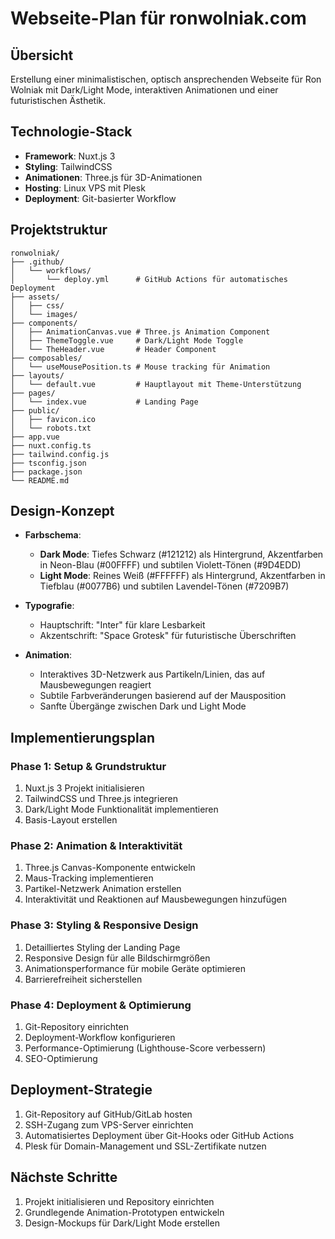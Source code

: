 # Webseite-Plan für ronwolniak.com

## Übersicht
Erstellung einer minimalistischen, optisch ansprechenden Webseite für Ron Wolniak mit Dark/Light Mode, interaktiven Animationen und einer futuristischen Ästhetik.

## Technologie-Stack
- **Framework**: Nuxt.js 3
- **Styling**: TailwindCSS
- **Animationen**: Three.js für 3D-Animationen
- **Hosting**: Linux VPS mit Plesk
- **Deployment**: Git-basierter Workflow

## Projektstruktur
```
ronwolniak/
├── .github/
│   └── workflows/
│       └── deploy.yml      # GitHub Actions für automatisches Deployment
├── assets/
│   ├── css/
│   └── images/
├── components/
│   ├── AnimationCanvas.vue # Three.js Animation Component
│   ├── ThemeToggle.vue     # Dark/Light Mode Toggle
│   └── TheHeader.vue       # Header Component
├── composables/
│   └── useMousePosition.ts # Mouse tracking für Animation
├── layouts/
│   └── default.vue         # Hauptlayout mit Theme-Unterstützung
├── pages/
│   └── index.vue           # Landing Page
├── public/
│   ├── favicon.ico
│   └── robots.txt
├── app.vue
├── nuxt.config.ts
├── tailwind.config.js
├── tsconfig.json
├── package.json
└── README.md
```

## Design-Konzept
- **Farbschema**:
  - **Dark Mode**: Tiefes Schwarz (#121212) als Hintergrund, Akzentfarben in Neon-Blau (#00FFFF) und subtilen Violett-Tönen (#9D4EDD)
  - **Light Mode**: Reines Weiß (#FFFFFF) als Hintergrund, Akzentfarben in Tiefblau (#0077B6) und subtilen Lavendel-Tönen (#7209B7)

- **Typografie**:
  - Hauptschrift: "Inter" für klare Lesbarkeit
  - Akzentschrift: "Space Grotesk" für futuristische Überschriften

- **Animation**:
  - Interaktives 3D-Netzwerk aus Partikeln/Linien, das auf Mausbewegungen reagiert
  - Subtile Farbveränderungen basierend auf der Mausposition
  - Sanfte Übergänge zwischen Dark und Light Mode

## Implementierungsplan

### Phase 1: Setup & Grundstruktur
1. Nuxt.js 3 Projekt initialisieren
2. TailwindCSS und Three.js integrieren
3. Dark/Light Mode Funktionalität implementieren
4. Basis-Layout erstellen

### Phase 2: Animation & Interaktivität
1. Three.js Canvas-Komponente entwickeln
2. Maus-Tracking implementieren
3. Partikel-Netzwerk Animation erstellen
4. Interaktivität und Reaktionen auf Mausbewegungen hinzufügen

### Phase 3: Styling & Responsive Design
1. Detailliertes Styling der Landing Page
2. Responsive Design für alle Bildschirmgrößen
3. Animationsperformance für mobile Geräte optimieren
4. Barrierefreiheit sicherstellen

### Phase 4: Deployment & Optimierung
1. Git-Repository einrichten
2. Deployment-Workflow konfigurieren
3. Performance-Optimierung (Lighthouse-Score verbessern)
4. SEO-Optimierung

## Deployment-Strategie
1. Git-Repository auf GitHub/GitLab hosten
2. SSH-Zugang zum VPS-Server einrichten
3. Automatisiertes Deployment über Git-Hooks oder GitHub Actions
4. Plesk für Domain-Management und SSL-Zertifikate nutzen

## Nächste Schritte
1. Projekt initialisieren und Repository einrichten
2. Grundlegende Animation-Prototypen entwickeln
3. Design-Mockups für Dark/Light Mode erstellen
